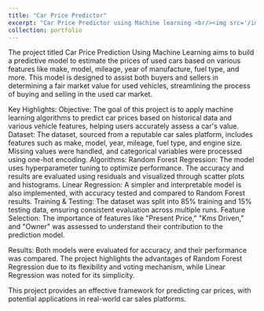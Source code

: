 ```yaml
---
title: "Car Price Predictor"
excerpt: "Car Price Predictor using Machine learning <br/><img src='/images/500x300.png'>"
collection: portfolio
---
```


The project titled Car Price Prediction Using Machine Learning aims to build a predictive model to estimate the prices of used cars based on various features like make, model, mileage, year of manufacture, fuel type, and more. 
This model is designed to assist both buyers and sellers in determining a fair market value for used vehicles, streamlining the process of buying and selling in the used car market.



Key Highlights:
Objective: The goal of this project is to apply machine learning algorithms to predict car prices based on historical data and various vehicle features, helping users accurately assess a car's value.
Dataset: The dataset, sourced from a reputable car sales platform, includes features such as make, model, year, mileage, fuel type, and engine size. Missing values were handled, and categorical variables were processed using one-hot encoding.
Algorithms:
Random Forest Regression: The model uses hyperparameter tuning to optimize performance. The accuracy and results are evaluated using residuals and visualized through scatter plots and histograms.
Linear Regression: A simpler and interpretable model is also implemented, with accuracy tested and compared to Random Forest results.
Training & Testing: The dataset was split into 85% training and 15% testing data, ensuring consistent evaluation across multiple runs.
Feature Selection: The importance of features like "Present Price," "Kms Driven," and "Owner" was assessed to understand their contribution to the prediction model.



Results:
Both models were evaluated for accuracy, and their performance was compared. The project highlights the advantages of Random Forest Regression due to its flexibility and voting mechanism, while Linear Regression was noted for its simplicity.

This project provides an effective framework for predicting car prices, with potential applications in real-world car sales platforms.  
